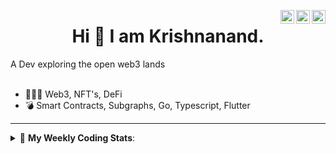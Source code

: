 <a href="https://twitter.com/incrypto32" target="_blank" rel="nofollow"><img align="right" alt="Pratik's Twitter" width="22px" src="https://cdn.jsdelivr.net/npm/simple-icons@v3/icons/twitter.svg" /></a><a href="https://www.linkedin.com/in/incrypto32" target="_blank" rel="nofollow"><img align="right" alt="Pratik's Linkdein" width="22px" src="https://cdn.jsdelivr.net/npm/simple-icons@v3/icons/linkedin.svg" /></a><a href="https://www.instagram.com/incrypto32" target="_blank" rel="nofollow"><img align="right" alt="Insta" width="22px" src="https://cdn.jsdelivr.net/npm/simple-icons@v3/icons/instagram.svg" /></a>

<center><h1> Hi 👋 I am Krishnanand. </h1></center>
A Dev exploring the open web3 lands

 <br /> 
 <br /> 

 
- 👨🏽‍💻  Web3, NFT's, DeFi
- 💣  Smart Contracts, Subgraphs, Go, Typescript, Flutter
<!-- - 🌐 Visit my [porfolio website](https://incrypt32.github.io/) for complete background and contact. -->


---


<details> 
 <summary>🤖 <b>My Weekly Coding Stats</b>: </summary>
<br>

<!--START_SECTION:waka-->

```text
TypeScript   3 hrs 34 mins   ███████████████████▓░░░░░   78.86 %
JSON         22 mins         ██░░░░░░░░░░░░░░░░░░░░░░░   08.33 %
TOML         11 mins         █░░░░░░░░░░░░░░░░░░░░░░░░   04.38 %
CSS          10 mins         █░░░░░░░░░░░░░░░░░░░░░░░░   03.74 %
YAML         6 mins          ▓░░░░░░░░░░░░░░░░░░░░░░░░   02.22 %
GraphQL      4 mins          ▒░░░░░░░░░░░░░░░░░░░░░░░░   01.64 %
```

<!--END_SECTION:waka-->

</details>


